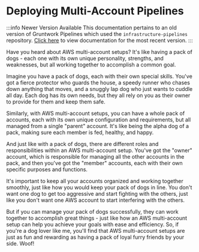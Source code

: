 # Deploying Multi-Account Pipelines

:::info Newer Version Available
This documentation pertains to an old version of Gruntwork Pipelines which used the `infrastructure-pipelines` repository. [Click here](../../pipelines/overview/) to view documentation for the most recent version.
:::

Have you heard about AWS multi-account setups? It's like having a pack of dogs - each one with its own unique personality, strengths, and weaknesses, but all working together to accomplish a common goal.

Imagine you have a pack of dogs, each with their own special skills. You've got a fierce protector who guards the house, a speedy runner who chases down anything that moves, and a snuggly lap dog who just wants to cuddle all day. Each dog has its own needs, but they all rely on you as their owner to provide for them and keep them safe.

Similarly, with AWS multi-account setups, you can have a whole pack of accounts, each with its own unique configuration and requirements, but all managed from a single "parent" account. It's like being the alpha dog of a pack, making sure each member is fed, healthy, and happy.

And just like with a pack of dogs, there are different roles and responsibilities within an AWS multi-account setup. You've got the "owner" account, which is responsible for managing all the other accounts in the pack, and then you've got the "member" accounts, each with their own specific purposes and functions.

It's important to keep all your accounts organized and working together smoothly, just like how you would keep your pack of dogs in line. You don't want one dog to get too aggressive and start fighting with the others, just like you don't want one AWS account to start interfering with the others.

But if you can manage your pack of dogs successfully, they can work together to accomplish great things - just like how an AWS multi-account setup can help you achieve your goals with ease and efficiency. So, if you're a dog lover like me, you'll find that AWS multi-account setups are just as fun and rewarding as having a pack of loyal furry friends by your side. Woof!
